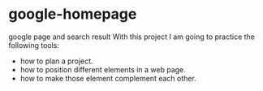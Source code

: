 # google-homepage
google page and search result
With this project I am going to practice the following tools:
- how to plan a project.
- how to position different elements in a web page.
- how to make those element complement each other.

